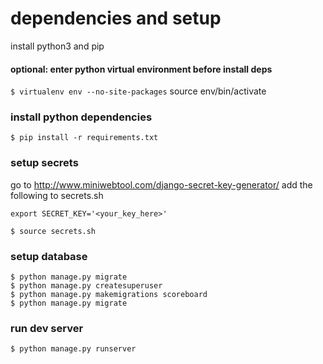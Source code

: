 # dependencies and setup

install python3 and pip

#### optional: enter python virtual environment before install deps
`$ virtualenv env --no-site-packages`
source env/bin/activate

### install python dependencies
`$ pip install -r requirements.txt`

### setup secrets
go to http://www.miniwebtool.com/django-secret-key-generator/
add the following to secrets.sh
```shell
export SECRET_KEY='<your_key_here>'
```
`$ source secrets.sh`

### setup database
```shell
$ python manage.py migrate
$ python manage.py createsuperuser
$ python manage.py makemigrations scoreboard
$ python manage.py migrate
```

### run dev server
`$ python manage.py runserver`
